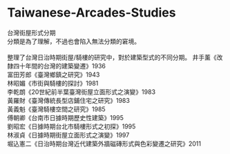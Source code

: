 # Taiwanese-Arcades-Studies
台灣街屋形式分期
</br>
分類是為了理解，不過也會陷入無法分類的窘境。
</br></br>
整理了台灣日治時期街屋/騎樓的研究中，對於建築型式的不同分期。
井手薰《改隸四十年間的台灣的建築變遷》1936 </br>
富田芳郎《臺灣鄉鎮之研究》1943 </br>
林昭媚《市街與騎樓的探討》1981 </br>
李乾朗《20世紀前半葉臺灣街屋立面形式之演變》1983 </br>
黃羅財《臺灣傳統長型店鋪住宅之研究》1983 </br>
黃義魁《臺灣騎樓空間之研究》1985 </br>
傅朝卿《台南市日據時期歷史性建築》1995 </br>
劉昭宏《日據時期台北市騎樓形式之初探》1995 </br>
林淑貞《日據時期街屋立面形式之演變》1997 </br>
堀込憲二《日治時期台灣近代建築外牆磁磚形式與色彩變遷之研究》2011 </br>
